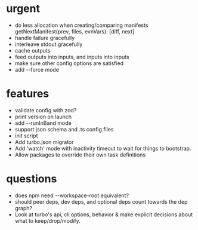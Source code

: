 # urgent

- do less allocation when creating/comparing manifests getNextManifest(prev, files, evnVars): [diff, next]
- handle failure gracefully
- interleave stdout gracefully
- cache outputs
- feed outputs into inputs, and inputs into inputs
- make sure other config options are satisfied
- add --force mode

# features

- validate config with zod?
- print version on launch
- add --runInBand mode
- support json schema and .ts config files
- init script
- Add turbo.json migrator
- Add 'watch' mode with inactivity timeout to wait for things to bootstrap.
- Allow packages to override their own task definitions

# questions

- does npm need --workspace-root equivalent?
- should peer deps, dev deps, and optional deps count towards the dep graph?
- Look at turbo's api, cli options, behavior & make explicit decisions about what to keep/drop/modify.
